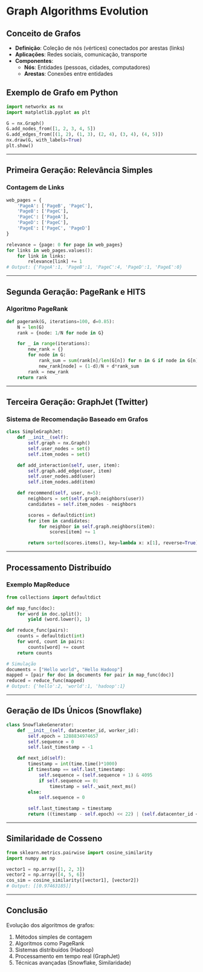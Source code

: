 # Graph Algorithms Evolution

## Conceito de Grafos
- **Definição**: Coleção de nós (vértices) conectados por arestas (links)
- **Aplicações**: Redes sociais, comunicação, transporte
- **Componentes**:
  - **Nós**: Entidades (pessoas, cidades, computadores)
  - **Arestas**: Conexões entre entidades

## Exemplo de Grafo em Python
```python
import networkx as nx
import matplotlib.pyplot as plt

G = nx.Graph()
G.add_nodes_from([1, 2, 3, 4, 5])
G.add_edges_from([(1, 2), (1, 3), (2, 4), (3, 4), (4, 5)])
nx.draw(G, with_labels=True)
plt.show()
```

---

## Primeira Geração: Relevância Simples
### Contagem de Links
```python
web_pages = {
    'PageA': ['PageB', 'PageC'],
    'PageB': ['PageC'],
    'PageC': ['PageA'],
    'PageD': ['PageC'],
    'PageE': ['PageC', 'PageD']
}

relevance = {page: 0 for page in web_pages}
for links in web_pages.values():
    for link in links:
        relevance[link] += 1
# Output: {'PageA':1, 'PageB':1, 'PageC':4, 'PageD':1, 'PageE':0}
```

---

## Segunda Geração: PageRank e HITS
### Algoritmo PageRank
```python
def pagerank(G, iterations=100, d=0.85):
    N = len(G)
    rank = {node: 1/N for node in G}

    for _ in range(iterations):
        new_rank = {}
        for node in G:
            rank_sum = sum(rank[n]/len(G[n]) for n in G if node in G[n])
            new_rank[node] = (1-d)/N + d*rank_sum
        rank = new_rank
    return rank
```

---

## Terceira Geração: GraphJet (Twitter)
### Sistema de Recomendação Baseado em Grafos
```python
class SimpleGraphJet:
    def __init__(self):
        self.graph = nx.Graph()
        self.user_nodes = set()
        self.item_nodes = set()

    def add_interaction(self, user, item):
        self.graph.add_edge(user, item)
        self.user_nodes.add(user)
        self.item_nodes.add(item)

    def recommend(self, user, n=5):
        neighbors = set(self.graph.neighbors(user))
        candidates = self.item_nodes - neighbors

        scores = defaultdict(int)
        for item in candidates:
            for neighbor in self.graph.neighbors(item):
                scores[item] += 1

        return sorted(scores.items(), key=lambda x: x[1], reverse=True)[:n]
```

---

## Processamento Distribuído
### Exemplo MapReduce
```python
from collections import defaultdict

def map_func(doc):
    for word in doc.split():
        yield (word.lower(), 1)

def reduce_func(pairs):
    counts = defaultdict(int)
    for word, count in pairs:
        counts[word] += count
    return counts

# Simulação
documents = ["Hello world", "Hello Hadoop"]
mapped = [pair for doc in documents for pair in map_func(doc)]
reduced = reduce_func(mapped)
# Output: {'hello':2, 'world':1, 'hadoop':1}
```

---

## Geração de IDs Únicos (Snowflake)
```python
class SnowflakeGenerator:
    def __init__(self, datacenter_id, worker_id):
        self.epoch = 1288834974657
        self.sequence = 0
        self.last_timestamp = -1

    def next_id(self):
        timestamp = int(time.time()*1000)
        if timestamp == self.last_timestamp:
            self.sequence = (self.sequence + 1) & 4095
            if self.sequence == 0:
                timestamp = self._wait_next_ms()
        else:
            self.sequence = 0

        self.last_timestamp = timestamp
        return ((timestamp - self.epoch) << 22) | (self.datacenter_id << 17) | (self.worker_id << 12) | self.sequence
```

---

## Similaridade de Cosseno
```python
from sklearn.metrics.pairwise import cosine_similarity
import numpy as np

vector1 = np.array([1, 2, 3])
vector2 = np.array([4, 5, 6])
cos_sim = cosine_similarity([vector1], [vector2])
# Output: [[0.97463185]]
```

---

## Conclusão
Evolução dos algoritmos de grafos:
1. Métodos simples de contagem
2. Algoritmos como PageRank
3. Sistemas distribuídos (Hadoop)
4. Processamento em tempo real (GraphJet)
5. Técnicas avançadas (Snowflake, Similaridade)
